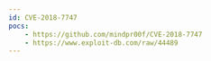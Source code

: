 ```yaml
---
id: CVE-2018-7747
pocs:
    - https://github.com/mindpr00f/CVE-2018-7747
    - https://www.exploit-db.com/raw/44489
---
```


